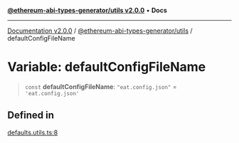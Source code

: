 [**@ethereum-abi-types-generator/utils v2.0.0**](../README.md) • **Docs**

***

[Documentation v2.0.0](../../../packages.md) / [@ethereum-abi-types-generator/utils](../README.md) / defaultConfigFileName

# Variable: defaultConfigFileName

> `const` **defaultConfigFileName**: `"eat.config.json"` = `'eat.config.json'`

## Defined in

[defaults.utils.ts:8](https://github.com/niZmosis/ethereum-abi-types-generator/blob/8be0c174f1ad191b06c4413881733fc6912573c5/packages/utils/src/defaults.utils.ts#L8)
